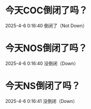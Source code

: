 # 今天COC倒闭了吗？

2025-4-6 0:16:40 倒闭了（Not Down）

# 今天NOS倒闭了吗？

2025-4-6 0:16:40 没倒闭（Down）

# 今天NS倒闭了吗？

2025-4-6 0:16:41 没倒闭（Down）

